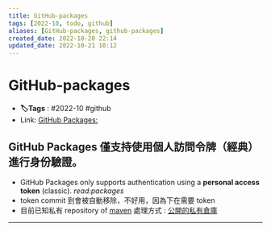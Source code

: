 ```yaml
---
title: GitHub-packages
tags: [2022-10, todo, github]
aliases: [GitHub-packages, github-packages]
created_date: 2022-10-20 22:14
updated_date: 2022-10-21 10:12
---
```


# GitHub-packages

- **🏷️Tags** :   #2022-10 #github 
- Link: [GitHub Packages:](https://github.com/features/packages)

## GitHub Packages 僅支持使用個人訪問令牌（經典）進行身份驗證。

- GitHub Packages only supports authentication using a **personal access token** (classic).  *read:packages*
- token commit 到會被自動移除，不好用，因為下在需要 token
- 目前已知私有 repository of [maven](../maven.md) 處理方式 : [公開的私有倉庫](../maven#private%20maven%20repository)

---
